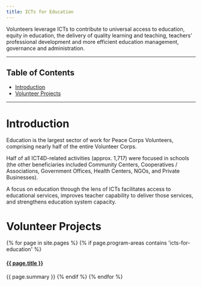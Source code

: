 ```yaml
---
title: ICTs for Education
---
```


<p class="lead">Volunteers leverage ICTs to contribute to universal access to education, equity in education, the delivery of quality learning and teaching, teachers’ professional development and more efficient education management, governance and administration.</p>



___



## Table of Contents

- [Introduction](#introduction)
- [Volunteer Projects](#volunteer-projects)



___



# Introduction

Education is the largest sector of work for Peace Corps Volunteers, comprising nearly half of the entire Volunteer Corps.

Half of all ICT4D-related activities (approx. 1,717) were focused in schools (the other beneficiaries included Community Centers, Cooperatives / Associations, Government Offices, Health Centers, NGOs, and Private Businesses).

A focus on education through the lens of ICTs facilitates access to educational services, improves teacher capability to deliver those services, and strengthens education system capacity.



# Volunteer Projects

{% for page in site.pages %}
{% if page.program-areas contains 'icts-for-education' %}  
#### [{{ page.title }}]({{page.url}})
{{ page.summary }}
{% endif %}
{% endfor %}


